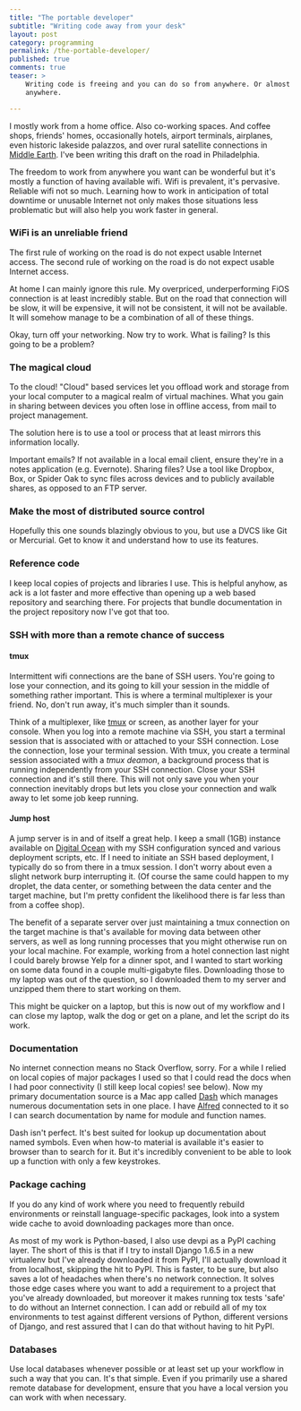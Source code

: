 ```yaml
---
title: "The portable developer"
subtitle: "Writing code away from your desk"
layout: post
category: programming
permalink: /the-portable-developer/
published: true
comments: true
teaser: >
    Writing code is freeing and you can do so from anywhere. Or almost
    anywhere.

---
```


I mostly work from a home office. Also co-working spaces. And coffee shops,
friends' homes, occasionally hotels, airport terminals, airplanes, even
historic lakeside palazzos, and over rural satellite connections in
[Middle Earth](https://en.wikipedia.org/wiki/Haast,_New_Zealand). I've
been writing this draft on the road in Philadelphia.

The freedom to work from anywhere you want can be wonderful but it's
mostly a function of having available wifi. Wifi is prevalent, it's
pervasive. Reliable wifi not so much. Learning how to work in
anticipation of total downtime or unusable Internet not only makes those
situations less problematic but will also help you work faster in
general.

### WiFi is an unreliable friend

The first rule of working on the road is do not expect usable Internet
access. The second rule of working on the road is do not expect usable
Internet access.

At home I can mainly ignore this rule. My
overpriced, underperforming FiOS connection is at least incredibly
stable. But on the road that connection will be slow, it will be expensive, it will
not be consistent, it will not be available. It will somehow manage to
be a combination of all of these things.

Okay, turn off your networking. Now try to work. What is failing? Is
this going to be a problem?

### The magical cloud

To the cloud! "Cloud" based services let you offload work and storage
from your local computer to a magical realm of virtual machines. What
you gain in sharing between devices you often lose in offline access,
from mail to project management.

The solution here is to use a tool or process that at least mirrors this
information locally.

Important emails? If not available in a local email client, ensure
they're in a notes application (e.g. Evernote). Sharing files? Use a
tool like Dropbox, Box, or Spider Oak to sync files across devices and
to publicly available shares, as opposed to an FTP server.

### Make the most of distributed source control

Hopefully this one sounds blazingly obvious to you, but use a DVCS like
Git or Mercurial. Get to know it and understand how to use its features.

### Reference code

I keep local copies of projects and libraries I use. This is helpful anyhow, as
ack is a lot faster and more effective than opening up a web based repository
and searching there. For projects that bundle documentation in the project
repository now I've got that too.

### SSH with more than a remote chance of success

#### tmux

Intermittent wifi connections are the bane of SSH users. You're going to lose
your connection, and its going to kill your session in the middle of something
rather important. This is where a terminal multiplexer is your friend. No,
don't run away, it's much simpler than it sounds.

Think of a multiplexer, like
[tmux](http://tmux.sourceforge.net/) or screen, as another layer for your console. When you log into a remote
machine via SSH, you start a terminal session that is associated with or attached to your SSH
connection. Lose the connection, lose your terminal session. With tmux, you
create a terminal session associated with a *tmux deamon*, a background
process that is running independently from your SSH connection. Close your SSH connection and it's still there. This will
not only save you when your connection inevitably drops but lets you close
your connection and walk away to let some job keep running.

#### Jump host

A jump server is in and of itself a great help. I keep a small (1GB)
instance available on [Digital Ocean](https://www.digitalocean.com/?refcode=5eeefd1f4dfe) with my SSH configuration synced and
various deployment scripts, etc. If I need to initiate an SSH based
deployment, I typically do so from there in a tmux session. I don't
worry about even a slight network burp interrupting it. (Of course the
same could happen to my droplet, the data center, or something between
the data center and the target machine, but I'm pretty confident the
likelihood there is far less than from a coffee shop).

The benefit of a separate server over just maintaining a tmux connection
on the target machine is that's available for moving data between other
servers, as well as long running processes that you might otherwise run
on your local machine. For example, working from a hotel connection last
night I could barely browse Yelp for a dinner spot, and I wanted to
start working on some data found in a couple multi-gigabyte files.
Downloading those to my laptop was out of the question, so I downloaded
them to my server and unzipped them there to start working on them.

This might be quicker on a laptop, but this is now out of my
workflow and I can close my laptop, walk the dog or get on a plane, and
let the script do its work.

### Documentation

No internet connection means no Stack Overflow, sorry. For a while I
relied on local copies of major packages I used so that I could
read the docs when I had poor connectivity (I still keep local copies!
see below). Now my primary documentation source is a Mac app called
[Dash](http://kapeli.com/dash) which manages numerous documentation sets
in one place. I have [Alfred](http://www.alfredapp.com/) connected to it
so I can search documentation by name for module and function names.

Dash isn't perfect. It's best suited for lookup up documentation about
named symbols. Even when how-to material is available it's easier to
browser than to search for it. But it's incredibly convenient to be able
to look up a function with only a few keystrokes.

### Package caching

If you do any kind of work where you need to frequently rebuild
environments or reinstall language-specific packages, look into a system
wide cache to avoid downloading packages more than once.

As most of my work is Python-based, I also use devpi as a PyPI caching layer.
The short of this is that if I try to install Django 1.6.5 in a new virtualenv
but I've already downloaded it from PyPI, I'll actually download it from
localhost, skipping the hit to PyPI. This is faster, to be sure, but also saves
a lot of headaches when there's no network connection. It solves those edge
cases where you want to add a requirement to a project that you've
already downloaded, but moreover it makes running tox tests 'safe' to do without an
Internet connection. I can add or rebuild all of my tox environments to test
against different versions of Python, different versions of Django, and rest
assured that I can do that without having to hit PyPI.

### Databases

Use local databases whenever possible or at least set up your workflow
in such a way that you can. It's that simple. Even if you primarily use
a shared remote database for development, ensure that you have a local
version you can work with when necessary.

